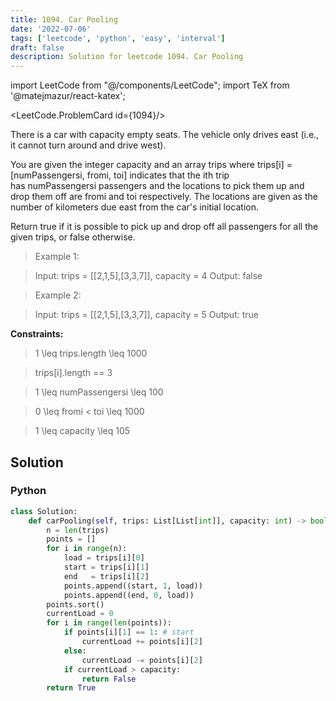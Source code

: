 ```yaml
---
title: 1094. Car Pooling
date: '2022-07-06'
tags: ['leetcode', 'python', 'easy', 'interval']
draft: false
description: Solution for leetcode 1094. Car Pooling
---
```

import LeetCode from "@/components/LeetCode";
import TeX from '@matejmazur/react-katex';

<LeetCode.ProblemCard id={1094}/>

 There is a car with capacity empty seats. The vehicle only drives east (i.e., it cannot turn around and drive west).

You are given the integer capacity and an array trips where trips[i] <TeX>=</TeX> [numPassengersi, fromi, toi] indicates that the ith trip has numPassengersi passengers and the locations to pick them up and drop them off are fromi and toi respectively. The locations are given as the number of kilometers due east from the car's initial location.

Return true if it is possible to pick up and drop off all passengers for all the given trips, or false otherwise.

 > Example 1:

 > Input: trips <TeX>=</TeX> [[2,1,5],[3,3,7]], capacity <TeX>=</TeX> 4
 > Output: false

 > Example 2:

 > Input: trips <TeX>=</TeX> [[2,1,5],[3,3,7]], capacity <TeX>=</TeX> 5
 > Output: true

**Constraints:**

 > 1 <TeX>\leq</TeX> trips.length <TeX>\leq</TeX> 1000

 > trips[i].length <TeX>=</TeX><TeX>=</TeX> 3

 > 1 <TeX>\leq</TeX> numPassengersi <TeX>\leq</TeX> 100

 > 0 <TeX>\leq</TeX> fromi < toi <TeX>\leq</TeX> 1000

 > 1 <TeX>\leq</TeX> capacity <TeX>\leq</TeX> 105

## Solution
### Python
```python
class Solution:
    def carPooling(self, trips: List[List[int]], capacity: int) -> bool:
        n = len(trips)
        points = []
        for i in range(n):
            load = trips[i][0]
            start = trips[i][1]
            end   = trips[i][2]
            points.append((start, 1, load))
            points.append((end, 0, load))
        points.sort()
        currentLoad = 0
        for i in range(len(points)):
            if points[i][1] == 1: # start
                currentLoad += points[i][2]
            else:
                currentLoad -= points[i][2]
            if currentLoad > capacity:
                return False
        return True
```
